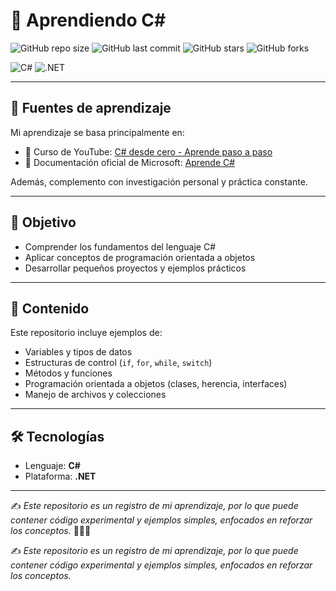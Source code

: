 # 📘 Aprendiendo C#

![GitHub repo size](https://img.shields.io/github/repo-size/Alonx7u/Aprendiendo-CSharp?style=for-the-badge&color=blue)
![GitHub last commit](https://img.shields.io/github/last-commit/Alonx7u/Aprendiendo-CSharp?style=for-the-badge&color=purple)
![GitHub stars](https://img.shields.io/github/stars/Alonx7u/Aprendiendo-CSharp?style=for-the-badge&color=yellow)
![GitHub forks](https://img.shields.io/github/forks/Alonx7u/Aprendiendo-CSharp?style=for-the-badge&color=green)

![C#](https://img.shields.io/badge/C%23-%23239120.svg?style=for-the-badge&logo=c-sharp&logoColor=white)
![.NET](https://img.shields.io/badge/.NET-512BD4?style=for-the-badge&logo=dotnet&logoColor=white)

---

## 📌 Fuentes de aprendizaje
Mi aprendizaje se basa principalmente en:

- 🎥 Curso de YouTube: [C# desde cero - Aprende paso a paso](https://www.youtube.com/watch?v=c0dD3uKN5KA)  
- 📖 Documentación oficial de Microsoft: [Aprende C#](https://dotnet.microsoft.com/en-us/learn/csharp)  

Además, complemento con investigación personal y práctica constante.

---

## 🚀 Objetivo
- Comprender los fundamentos del lenguaje C#  
- Aplicar conceptos de programación orientada a objetos  
- Desarrollar pequeños proyectos y ejemplos prácticos  

---

## 📂 Contenido
Este repositorio incluye ejemplos de:
- Variables y tipos de datos  
- Estructuras de control (`if`, `for`, `while`, `switch`)  
- Métodos y funciones  
- Programación orientada a objetos (clases, herencia, interfaces)  
- Manejo de archivos y colecciones  

---

## 🛠️ Tecnologías
- Lenguaje: **C#**  
- Plataforma: **.NET**  

---
✍️ *Este repositorio es un registro de mi aprendizaje, por lo que puede contener código experimental y ejemplos simples, enfocados en reforzar los conceptos.* 🙇🏻‍♀️

✍️ *Este repositorio es un registro de mi aprendizaje, por lo que puede contener código experimental y ejemplos simples, enfocados en reforzar los conceptos.*
